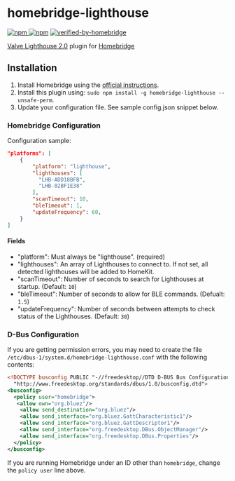 # homebridge-lighthouse

[![npm](https://img.shields.io/npm/v/homebridge-lighthouse) ![npm](https://img.shields.io/npm/dt/homebridge-lighthouse)](https://www.npmjs.com/package/homebridge-lighthouse) [![verified-by-homebridge](https://badgen.net/badge/homebridge/verified/purple)](https://github.com/homebridge/homebridge/wiki/Verified-Plugins)

[Valve Lighthouse 2.0](https://www.valvesoftware.com/en/index/base-stations) plugin for [Homebridge](https://homebridge.io)

## Installation

1. Install Homebridge using the [official instructions](https://github.com/homebridge/homebridge/wiki).
2. Install this plugin using: `sudo npm install -g homebridge-lighthouse --unsafe-perm`.
3. Update your configuration file. See sample config.json snippet below.

### Homebridge Configuration

Configuration sample:

```json
"platforms": [
    {
        "platform": "lighthouse",
        "lighthouses": [
          "LHB-ADD18BFB",
          "LHB-02BF1E38"
        ],
        "scanTimeout": 10,
        "bleTimeout": 1,
        "updateFrequency": 60,
    }
]
```

#### Fields

- "platform": Must always be "lighthouse". (required)
- "lighthouses": An array of Lighthouses to connect to. If not set, all detected lighthouses will be added to HomeKit.
- "scanTimeout": Number of seconds to search for Lighthouses at startup. (Default: `10`)
- "bleTimeout": Number of seconds to allow for BLE commands. (Defualt: `1.5`)
- "updateFrequency": Number of seconds between attempts to check status of the Lighthouses. (Default: `30`)

### D-Bus Configuration

If you are getting permission errors, you may need to create the file `/etc/dbus-1/system.d/homebridge-lighthouse.conf` with the following contents:

```xml
<!DOCTYPE busconfig PUBLIC "-//freedesktop//DTD D-BUS Bus Configuration 1.0//EN"
  "http://www.freedesktop.org/standards/dbus/1.0/busconfig.dtd">
<busconfig>
  <policy user="homebridge">
   <allow own="org.bluez"/>
    <allow send_destination="org.bluez"/>
    <allow send_interface="org.bluez.GattCharacteristic1"/>
    <allow send_interface="org.bluez.GattDescriptor1"/>
    <allow send_interface="org.freedesktop.DBus.ObjectManager"/>
    <allow send_interface="org.freedesktop.DBus.Properties"/>
  </policy>
</busconfig>
```

If you are running Homebridge under an ID other than `homebridge`, change the `policy user` line above.
